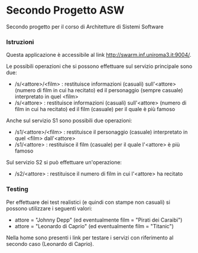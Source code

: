 # Secondo Progetto ASW
Secondo progetto per il corso di Architetture di Sistemi Software

### Istruzioni

Questa applicazione è accessibile al link http://swarm.inf.uniroma3.it:9004/.

Le possibili operazioni che si possono effettuare sul servizio principale sono due:

* /s/\<attore>/\<film> : restituisce informazioni (casuali) sull'\<attore> (numero di film in cui ha recitato) ed il personaggio (sempre casuale) interpretato in quel \<film> 
* /s/\<attore> : restituisce informazioni (casuali) sull'\<attore> (numero di film in cui ha recitato) ed il film (casuale) per il quale è più famoso

Anche sul servizio S1 sono possibili due operazioni: 

* /s1/\<attore>/\<film> : restituisce il personaggio (casuale) interpretato in quel \<film> dall'\<attore>
* /s1/\<attore> : restituisce il film (casuale) per il quale l'\<attore> è più famoso

Sul servizio S2 si può effettuare un'operazione: 

* /s2/\<attore> : restituisce il numero di film in cui l'\<attore> ha recitato

### Testing

Per effettuare dei test realistici (e quindi con stampe non casuali) si possono utilizzare i seguenti valori:

* attore = "Johnny Depp" (ed eventualmente film = "Pirati dei Caraibi")
* attore = "Leonardo di Caprio" (ed eventualmente film = "Titanic")

Nella home sono presenti i link per testare i servizi con riferimento al secondo caso (Leonardo di Caprio).
